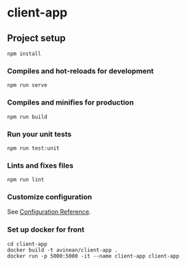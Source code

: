# client-app

## Project setup
```
npm install
```

### Compiles and hot-reloads for development
```
npm run serve
```

### Compiles and minifies for production
```
npm run build
```

### Run your unit tests
```
npm run test:unit
```

### Lints and fixes files
```
npm run lint
```

### Customize configuration
See [Configuration Reference](https://cli.vuejs.org/config/).

### Set up docker for front
```
cd client-app
docker build -t avinean/client-app . 
docker run -p 5000:5000 -it --name client-app client-app
```
